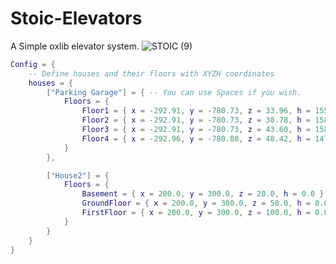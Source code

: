 # Stoic-Elevators
A Simple oxlib elevator system.
![STOIC (9)](https://github.com/TheStoicBear/Stoic-Elevators/assets/112611821/dc3bce1e-c077-49d3-987d-2c7fe0134733)


```lua
Config = {
    -- Define houses and their floors with XYZH coordinates
    houses = {
        ["Parking Garage"] = { -- You can use Spaces if you wish.
            Floors = {
                Floor1 = { x = -292.91, y = -780.73, z = 33.96, h = 155.91 },
                Floor2 = { x = -292.91, y = -780.73, z = 38.78, h = 158.74 },
                Floor3 = { x = -292.91, y = -780.73, z = 43.60, h = 158.74 },
                Floor4 = { x = -292.96, y = -780.80, z = 48.42, h = 147.40 }
            }
        },

        ["House2"] = {
            Floors = {
                Basement = { x = 200.0, y = 300.0, z = 20.0, h = 0.0 },
                GroundFloor = { x = 200.0, y = 300.0, z = 50.0, h = 0.0 },
                FirstFloor = { x = 200.0, y = 300.0, z = 100.0, h = 0.0 }
            }
        }
    }
}
```
